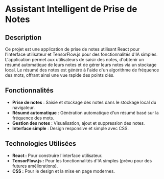 # Assistant Intelligent de Prise de Notes

## Description

Ce projet est une application de prise de notes utilisant React pour l'interface utilisateur et TensorFlow.js pour des fonctionnalités d'IA simples. L'application permet aux utilisateurs de saisir des notes, d'obtenir un résumé automatique de leurs notes et de gérer leurs notes via un stockage local. Le résumé des notes est généré à l'aide d'un algorithme de fréquence des mots, offrant ainsi une vue rapide des points clés.

## Fonctionnalités

-   **Prise de notes** : Saisie et stockage des notes dans le stockage local du navigateur.
-   **Résumé automatique** : Génération automatique d'un résumé basé sur la fréquence des mots.
-   **Gestion des notes** : Visualisation, ajout et suppression des notes.
-   **Interface simple** : Design responsive et simple avec CSS.

## Technologies Utilisées

-   **React :** Pour construire l'interface utilisateur.
-   **TensorFlow.js :** Pour les fonctionnalités d'IA simples (prévu pour des futures améliorations).
-   **CSS :** Pour le design et la mise en page modernes.
